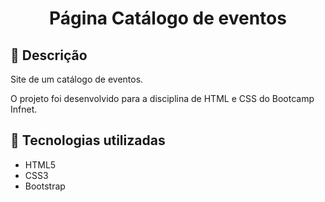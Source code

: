 <h1 align="center"> Página Catálogo de eventos </h1>

## :memo: Descrição
<p>Site de um catálogo de eventos.</p> 
<p>O projeto foi desenvolvido para a disciplina de HTML e CSS do Bootcamp Infnet.</p>

## :wrench: Tecnologias utilizadas
<ul>
  <li>HTML5</li>
  <li>CSS3</li>
  <li>Bootstrap</li>
</ul>


